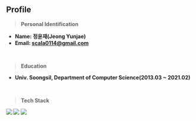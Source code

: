 Profile
---

> **Personal Identification**

* **Name: 정윤재(Jeong Yunjae)**
* **Email: scala0114@gmail.com**  

<br>

> **Education**

* **Univ. Soongsil, Department of Computer Science(2013.03 ~ 2021.02)**

**<br>**

> **Tech Stack**

**<img src="https://img.shields.io/badge/Python-3766AB?style=flat-square&logo=Python&logoColor=white"/> <img src="https://img.shields.io/badge/JAVA-02458D?style=flat-square&logo=java&logoColor=white"/>** <img src="https://img.shields.io/badge/Spring Boot-6DB33F?style=flat-square&logo=SpringBoot&logoColor=white"/>


